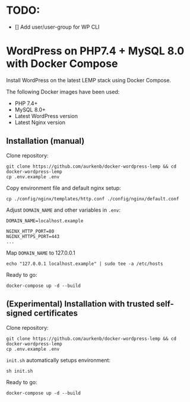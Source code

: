 # TODO:
* [] Add user/user-group for WP CLI

# WordPress on PHP7.4 + MySQL 8.0 with Docker Compose

Install WordPress on the latest LEMP stack using Docker Compose.

The following Docker images have been used:

- PHP 7.4+
- MySQL 8.0+
- Latest WordPress version
- Latest Nginx version

## Installation (manual)

Clone repository:
```
git clone https://github.com/aurkenb/docker-wordpress-lemp && cd docker-wordpress-lemp
cp .env.example .env
```

Copy environment file and default nginx setup:
```
cp ./config/nginx/templates/http.conf ./config/nginx/default.conf
```

Adjust `DOMAIN_NAME` and other variables in `.env`:
```
DOMAIN_NAME=localhost.example

NGINX_HTTP_PORT=80
NGINX_HTTPS_PORT=443
...
```

Map `DOMAIN_NAME` to 127.0.0.1
```
echo "127.0.0.1 localhost.example" | sudo tee -a /etc/hosts
```


Ready to go:
```
docker-compose up -d --build
```

## (Experimental) Installation with trusted self-signed certificates

Clone repository:
```
git clone https://github.com/aurkenb/docker-wordpress-lemp && cd docker-wordpress-lemp
cp .env.example .env
```

`init.sh` automatically setups environment:
```
sh init.sh
```

Ready to go:
```
docker-compose up -d --build
```